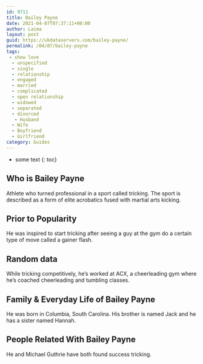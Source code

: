 ```yaml
---
id: 9711
title: Bailey Payne
date: 2021-04-07T07:37:11+00:00
author: Laima
layout: post
guid: https://ukdataservers.com/bailey-payne/
permalink: /04/07/bailey-payne
tags:
 - show love
  - unspecified
  - single
  - relationship
  - engaged
  - married
  - complicated
  - open relationship
  - widowed
  - separated
  - divorced
   - Husband
  - Wife
  - Boyfriend
  - Girlfriend
category: Guides
---
```


* some text
{: toc}


## Who is Bailey Payne
                  
                  
                  
Athlete who turned professional in a sport called tricking. The sport is described as a form of elite acrobatics fused with martial arts kicking.
                  
              
            
              
            
                
                
                
## Prior to Popularity
                  
                  
                  
He was inspired to start tricking after seeing a guy at the gym do a certain type of move called a gainer flash.
                  
              
            
              
            
                
                
                
## Random data
                  
                  
                  
While tricking competitively, he&#8217;s worked at ACX, a cheerleading gym where he&#8217;s coached cheerleading and tumbling classes.
                  
              
            
              
            
                
                
                
## Family & Everyday Life of Bailey Payne
                  
                  
                  
He was born in Columbia, South Carolina. His brother is named Jack and he has a sister named Hannah.
                  
              
            
              
            
                
                
                
## People Related With Bailey Payne
                  
                  
                  
He and Michael Guthrie have both found success tricking.
                  
              
            
              
            
                
              
            
              
              
            
            
              
            
          
          
          